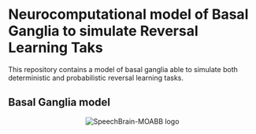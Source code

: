 # Neurocomputational model of Basal Ganglia to simulate Reversal Learning Taks

This repository contains a model of basal ganglia able to simulate both deterministic and probabilistic reversal learning tasks.



## Basal Ganglia model
<p align="center">
  <img src="speechbrain-moabb_logo.svg" alt="SpeechBrain-MOABB logo"/>
</p>
